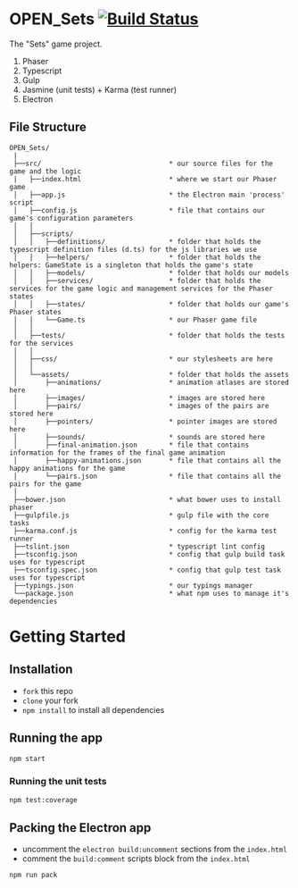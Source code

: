 # OPEN_Sets [![Build Status](https://travis-ci.org/OpenTheWindows/OPEN_Sets.svg?branch=master)](https://travis-ci.org/OpenTheWindows/OPEN_Sets)
The "Sets" game project.

1. Phaser
2. Typescript
3. Gulp
4. Jasmine (unit tests) + Karma (test runner)
5. Electron

## File Structure
```
OPEN_Sets/
 |
 ├──src/                                * our source files for the game and the logic
 |   ├──index.html                      * where we start our Phaser game
 │   ├──app.js                          * the Electron main 'process' script
 │   ├──config.js                       * file that contains our game's configuration parameters
 │   │ 
 │   ├──scripts/                        
 │   │   ├──definitions/                * folder that holds the typescript definition files (d.ts) for the js libraries we use
 │   │   ├──helpers/                    * folder that holds the helpers: GameState is a singleton that holds the game's state 
 │   │   ├──models/                     * folder that holds our models
 │   │   ├──services/                   * folder that holds the services for the game logic and management services for the Phaser states
 │   │   ├──states/                     * folder that holds our game's Phaser states
 │   │   └──Game.ts                     * our Phaser game file
 │   │        
 │   ├──tests/                          * folder that holds the tests for the services
 │   │        
 │   ├──css/                            * our stylesheets are here
 │   │     
 │   └──assets/                         * folder that holds the assets
 │       ├──animations/                 * animation atlases are stored here
 │       ├──images/                     * images are stored here
 │       ├──pairs/                      * images of the pairs are stored here
 │       ├──pointers/                   * pointer images are stored here
 │       ├──sounds/                     * sounds are stored here  
 │       ├──final-animation.json        * file that contains information for the frames of the final game animation 
 │       ├──happy-animations.json       * file that contains all the happy animations for the game
 │       └──pairs.json                  * file that contains all the pairs for the game
 │        
 ├──bower.json                          * what bower uses to install phaser
 ├──gulpfile.js                         * gulp file with the core tasks
 ├──karma.conf.js                       * config for the karma test runner
 ├──tslint.json                         * typescript lint config
 ├──tsconfig.json                       * config that gulp build task uses for typescript
 ├──tsconfig.spec.json                  * config that gulp test task uses for typescript
 ├──typings.json                        * our typings manager
 └──package.json                        * what npm uses to manage it's dependencies
```

# Getting Started

## Installation
* `fork` this repo
* `clone` your fork
* `npm install` to install all dependencies

## Running the app
```bash
npm start
```

### Running the unit tests
```bash
npm test:coverage
```

## Packing the Electron app
* uncomment the `electron build:uncomment` sections from the `index.html`
* comment the `build:comment` scripts block from the `index.html`
```bash
npm run pack
```
